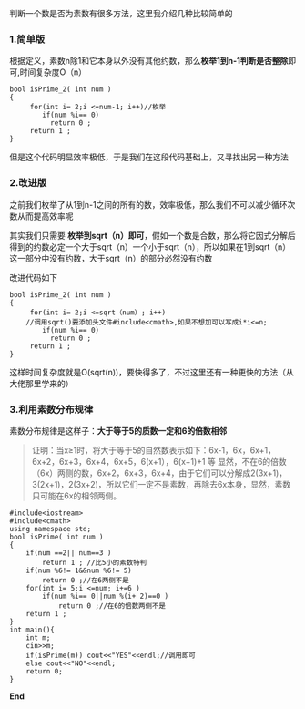 判断一个数是否为素数有很多方法，这里我介绍几种比较简单的
### 1.简单版
根据定义，素数n除1和它本身以外没有其他约数，那么**枚举1到n-1判断是否整除**即可,时间复杂度O（n）
```
bool isPrime_2( int num )
{
     for(int i= 2;i <=num-1; i++)//枚举
        if(num %i== 0)
          return 0 ;
     return 1 ;
}

```
但是这个代码明显效率极低，于是我们在这段代码基础上，又寻找出另一种方法
### 2.改进版
之前我们枚举了从1到n-1之间的所有的数，效率极低，那么我们不可以减少循环次数从而提高效率呢 

其实我们只需要 **枚举到sqrt（n）即可**，假如一个数是合数，那么将它因式分解后得到的约数必定一个大于sqrt（n）一个小于sqrt（n），所以如果在1到sqrt（n）这一部分中没有约数，大于sqrt（n）的部分必然没有约数

改进代码如下
```
bool isPrime_2( int num )
{
     for(int i= 2;i <=sqrt（num）; i++)
    //调用sqrt()要添加头文件#include<cmath>,如果不想加可以写成i*i<=n;
        if(num %i== 0)
          return 0 ;
     return 1 ;
}

```
这样时间复杂度就是O(sqrt(n))，要快得多了，不过这里还有一种更快的方法（从大佬那里学来的）
### 3.利用素数分布规律
素数分布规律是这样子：**大于等于5的质数一定和6的倍数相邻**

>证明：当x≥1时，将大于等于5的自然数表示如下：6x-1，6x，6x+1，6x+2，6x+3，6x+4，6x+5，6(x+1），6(x+1)+1 等
显然，不在6的倍数（6x）两侧的数，6x+2，6x+3，6x+4，由于它们可以分解成2(3x+1)，3(2x+1)，2(3x+2)，所以它们一定不是素数，再除去6x本身，显然，素数只可能在6x的相邻两侧。


```
#include<iostream>
#include<cmath>
using namespace std;
bool isPrime( int num )
{
    if(num ==2|| num==3 )
        return 1 ; //比5小的素数特判
    if(num %6!= 1&&num %6!= 5)
    	return 0 ;//在6两侧不是
    for(int i= 5;i <=num; i+=6 )
        if(num %i== 0||num %(i+ 2)==0 )
            return 0 ;//在6的倍数两侧不是
    return 1 ;
}
int main(){
	int m;
	cin>>m;
	if(isPrime(m)) cout<<"YES"<<endl;//调用即可
	else cout<<"NO"<<endl;
	return 0;
} 
```
**End**